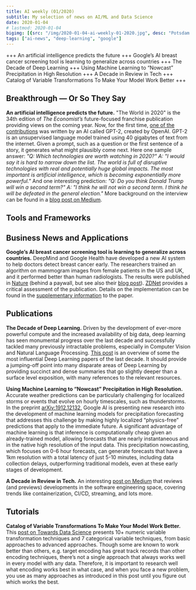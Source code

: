```yaml
---
title: AI weekly (01/2020)
subtitle: My selection of news on AI/ML and Data Science
date: 2020-01-04
# lastmod: 2020-01-04
bigimg: [{src: "/img/2020-01-04-ai-weekly-01-2020.jpg", desc: "Potsdam (2019)"}]
tags: ["ai-news", "deep-learning", "google"]
---
```


+++ An artificial intelligence predicts the future +++ Google’s AI breast cancer screening tool is learning to generalize across countries +++ The Decade of Deep Learning +++ Using Machine Learning to “Nowcast” Precipitation in High Resolution +++ A Decade in Review in Tech +++ Catalog of Variable Transformations To Make Your Model Work Better +++
 

<!--more-->

## Breakthrough &mdash; Or So They Say

**An artificial intelligence predicts the future.** "The World in 2020" is the 34th edition of *The Economist’s* future-focused franchise publication providing views on the coming year. Now, for the first time, [one of the contributions](https://worldin.economist.com/edition/2020/article/17521/artificial-intelligence-predicts-future) was written by an AI called GPT-2, created by OpenAI. GPT-2 is an unsupervised language model trained using 40 gigabytes of text from the internet. Given a prompt, such as a question or the first sentence of a story, it generates what might plausibly come next. Here one sample answer: *"Q: Which technologies are worth watching in 2020?" A: "I would say it is hard to narrow down the list. The world is full of disruptive technologies with real and potentially huge global impacts. The most important is artificial intelligence, which is becoming exponentially more powerful."* And one interesting prediction: *"Q: Do you think Donald Trump will win a second term?" A: "I think he will not win a second term. I think he will be defeated in the general election."*  More background on the interview can be found in a [blog post on Medium](https://medium.economist.com/how-i-sort-of-interviewed-an-artificial-intelligence-2a9c069a1680).
 


## Tools and Frameworks

 


## Business News and Applications

**Google’s AI breast cancer screening tool is learning to generalize across countries.**  DeepMind and Google Health have developed a new AI system to help doctors detect breast cancer early. The researchers trained an algorithm on mammogram images from female patients in the US and UK, and it performed better than human radiologists. The results were published in [Nature](https://www.nature.com/articles/s41586-019-1799-6) (behind a paywall, but see also their [blog post](https://blog.google/technology/health/improving-breast-cancer-screening)). [ZDNet](https://www.zdnet.com/article/google-deepminds-ai-based-breast-cancer-detection-is-not-yet-an-automatic-diagnostician/) provides a critical assessment of the publication. Details on the implementation can be found in the [supplementary information](https://static-content.springer.com/esm/art%3A10.1038%2Fs41586-019-1799-6/MediaObjects/41586_2019_1799_MOESM1_ESM.pdf) to the paper.



## Publications

**The Decade of Deep Learning.** Driven by the development of ever-more powerful compute and the increased availability of big data, deep learning has seen monumental progress over the last decade and successfully tackled many previously intractable problems, especially in Computer Vision and Natural Language Processing. [This post](https://leogao.dev/2019/12/31/The-Decade-of-Deep-Learning/) is an overview of some the most influential Deep Learning papers of the last decade. It should provide a jumping-off point into many disparate areas of Deep Learning by providing succinct and dense summaries that go slightly deeper than a surface level exposition, with many references to the relevant resources.


**Using Machine Learning to “Nowcast” Precipitation in High Resolution.** Accurate weather predictions can be particularly challenging for localized storms or events that evolve on hourly timescales, such as thunderstorms. In the preprint [arXiv:1912.12132](https://arxiv.org/abs/1912.12132),  Google AI is presenting new research into the development of machine learning models for precipitation forecasting that addresses this challenge by making highly localized “physics-free” predictions that apply to the immediate future. A significant advantage of machine learning is that inference is computationally cheap given an already-trained model, allowing forecasts that are nearly instantaneous and in the native high resolution of the input data. This precipitation nowcasting, which focuses on 0-6 hour forecasts, can generate forecasts that have a 1km resolution with a total latency of just 5-10 minutes, including data collection delays, outperforming traditional models, even at these early stages of development.

**A Decade in Review in Tech.** An interesting [post on Medium](https://medium.com/@copyconstruct/a-decade-in-review-in-tech-1cde76c9b43c) that reviews (and previews) developments in the software engineering space, covering trends like containerization, CI/CD, streaming, and lots more.

## Tutorials

**Catalog of Variable Transformations To Make Your Model Work Better.** This [post on Towards Data Science](https://towardsdatascience.com/catalog-of-variable-transformations-to-make-your-model-works-better-7b506bf80b97) presents 10+ numeric variable transformation techniques and 7 categorical variable techniques, from basic approaches to advanced approaches. Though some are known to work better than others, e.g. target encoding has great track records than other encoding techniques, there’s not a single approach that always works well in every model with any data. Therefore, it is important to research well what encoding works best in what case, and when you face a new problem, you use as many approaches as introduced in this post until you figure out which works the best.


